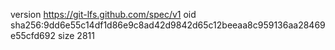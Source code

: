 version https://git-lfs.github.com/spec/v1
oid sha256:9dd6e55c14df1d86e9c8ad42d9842d65c12beeaa8c959136aa28469e55cfd692
size 2811
